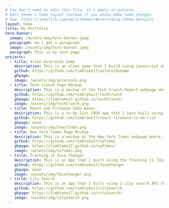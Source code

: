 ```yaml
---
# You don't need to edit this file, it's empty on purpose.
# Edit theme's home layout instead if you wanna make some changes
# See: https://jekyllrb.com/docs/themes/#overriding-theme-defaults
layout: home
title: My Portfolio
hero-banner:
  image: /assets/img/hero-banner.jpeg
  paragraph: um i got a paragraph
  image: /assets/img/hero-banner.jpeg
  paragraph: This is my test page
projects:
  - title: Alien Asteroids Game
    description: This is an alien game that I build using javascript and the phaser library. The game has the fundamentals of asteroids as far as a ship shooting big pieces to smaller pieces but I added a kick and made them alienships, aliens and alien eggs. The levels incremently add new ships for your battle to make it tougher each round.
    github: https://github.com/timblake17/asteroidsGame
    ghpage:
    image: /assets/img/asteroids.png
  - title: Tech Crunch Page Mockup
    description: This is a mockup of the Tech Crunch Report webpage where I did the html, css,and javscript. I have also made it completely responsive for a 768px screen where I added an clickable animated drop down hamburger menu for the navigation bar with Jquery.
    github: https://github.com/timblake17/techCrunch
    ghpage: https://timblake17.github.io/techCrunch/
    image: /assets/img/techCrunch.png
  - title: React and Firebase ToDo Notes
    description: This is a to-do list CRUD app that I have built using react as the front end framework and firebase as the backend database.
    github: https://github.com/timblake17/react-firebase-to-do-list
    ghpage: none
    image: /assets/img/reactToDo.png
  - title: New York Times Page Mockup
    description: This is a mockup of the New York Times webpage where I did the html, css,and javscript. I have also made it completely responsive for a 768px screen where I added an clickable animated drop down hamburger menu for the navigation bar with Jquery.
    github: https://github.com/timblake17/nyTimes
    ghpage: https://timblake17.github.io/nyTimes/
    image: /assets/img/nyTimes.png
  - title: Tracking.Js Face Changer
    description: This is an App that I built using the Tracking.js library where you can change your face to an alien, Nick Cage, or Rick from Rick and morty. If you are familiar with snapchat filters it kind of works the same way, it covers your face with a picture and moves based on the movement of your face.
    github: https://github.com/timblake17/faceChanger
    ghpage: none
    image: /assets/img/faceChanger.png
  - title: City Search
    description: This is an app that I built using a city search API that returns a JSON promise based on all US cites and the cities population. The user can input a city and get its population or a state that will show all of the states cities and populations of those cities.
    github: https://github.com/timblake17/citySearch
    ghpage: https://timblake17.github.io/citySearch/
    image: /assets/img/citySearch.png
---
```

